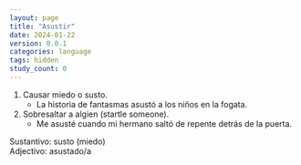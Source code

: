 ```yaml
---
layout: page
title: "Asustir"
date: 2024-01-22
version: 0.0.1
categories: language
tags: hidden
study_count: 0
---
```


1. Causar miedo o susto.
   - La historia de fantasmas asustó a los niños en la fogata.
2. Sobresaltar a algien (startle someone).
   - Me asusté cuando mi hermano saltó de repente detrás de la puerta.

Sustantivo: susto (miedo)  
Adjectivo: asustado/a
